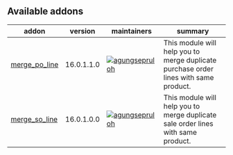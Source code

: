 [//]: # (addons)

Available addons
----------------
addon | version | maintainers | summary
--- | --- | --- | ---
[merge_po_line](merge_po_line/) | 16.0.1.1.0 | [![agungsepruloh](https://github.com/agungsepruloh.png?size=30px)](https://github.com/agungsepruloh) | This module will help you to merge duplicate purchase order lines with same product.
[merge_so_line](merge_so_line/) | 16.0.1.0.0 | [![agungsepruloh](https://github.com/agungsepruloh.png?size=30px)](https://github.com/agungsepruloh) | This module will help you to merge duplicate sale order lines with same product.

[//]: # (end addons)